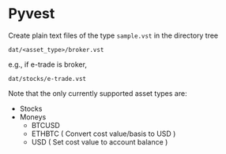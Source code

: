 Pyvest
======

Create plain text files of the type `sample.vst` in the directory tree

    dat/<asset_type>/broker.vst

e.g., if e-trade is broker,

    dat/stocks/e-trade.vst

Note that the only currently supported asset types are:

  * Stocks
  * Moneys
    * BTCUSD   
    * ETHBTC    ( Convert cost value/basis to USD )
    * USD       ( Set cost value to account balance )
